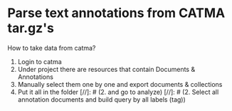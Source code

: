# Parse text annotations from CATMA tar.gz's

How to take data from catma?
1. Login to catma 
2. Under project there are resources that contain Documents & Annotations
3. Manually select them one by one and export documents & collections
4. Put it all in the folder
[//]: # (2. and go to analyze)
[//]: # (2. Select all annotation documents and build query by all labels &#40;tag&#41;)
